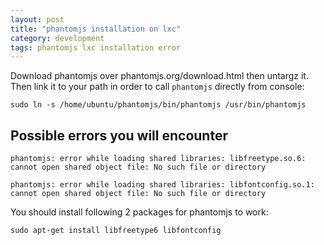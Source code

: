 ```yaml
---
layout: post
title: "phantomjs installation on lxc"
category: development
tags: phantomjs lxc installation error
---
```


Download phantomjs over phantomjs.org/download.html then untargz it. Then link it to your path in order to call `phantomjs` directly from console:

    sudo ln -s /home/ubuntu/phantomjs/bin/phantomjs /usr/bin/phantomjs
    
## Possible errors you will encounter

    phantomjs: error while loading shared libraries: libfreetype.so.6: cannot open shared object file: No such file or directory
    
    phantomjs: error while loading shared libraries: libfontconfig.so.1: cannot open shared object file: No such file or directory

You should install following 2 packages for phantomjs to work:

    sudo apt-get install libfreetype6 libfontconfig
